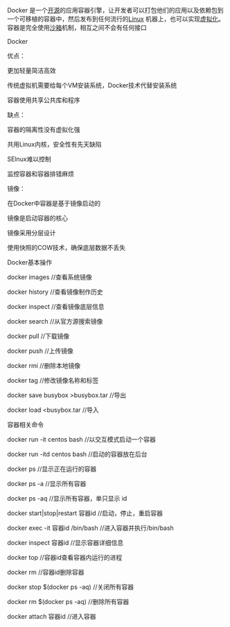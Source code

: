    Docker 是一个[开源](https://baike.baidu.com/item/%E5%BC%80%E6%BA%90/246339)的应用容器引擎，让开发者可以打包他们的应用以及依赖包到一个可移植的容器中，然后发布到任何流行的[Linux](https://baike.baidu.com/item/Linux) 机器上，也可以实现[虚拟化](https://baike.baidu.com/item/%E8%99%9A%E6%8B%9F%E5%8C%96)。容器是完全使用[沙箱](https://baike.baidu.com/item/%E6%B2%99%E7%AE%B1/393318)机制，相互之间不会有任何接口





Docker

优点：

更加轻量简洁高效

传统虚拟机需要给每个VM安装系统，Docker技术代替安装系统

容器使用共享公共库和程序

缺点：

容器的隔离性没有虚拟化强

共用Linux内核，安全性有先天缺陷

SElnux难以控制

监控容器和容器排错麻烦



镜像：

在Docker中容器是基于镜像启动的

镜像是启动容器的核心

镜像采用分层设计

使用快照的COW技术，确保底层数据不丢失

  


Docker基本操作

docker images //查看系统镜像

docker history //查看镜像制作历史

docker inspect //查看镜像底层信息

docker search //从官方源搜索镜像

docker pull //下载镜像

docker push //上传镜像

docker rmi //删除本地镜像

docker tag //修改镜像名称和标签

docker save busybox >busybox.tar //导出

docker load <busybox.tar //导入



容器相关命令

docker run -it centos bash //以交互模式启动一个容器

docker run -itd centos bash //启动的容器放在后台

docker ps //显示正在运行的容器

docker ps -a //显示所有容器

docker ps -aq //显示所有容器，单只显示 id

docker start|stop|restart 容器id //启动，停止，重启容器

docker exec -it 容器id /bin/bash //进入容器并执行/bin/bash

docker inspect 容器id  //显示容器详细信息

docker top //容器id查看容器内运行的进程

docker rm //容器id删除容器

docker stop $(docker ps -aq) //关闭所有容器

docker rm $(docker ps -aq) //删除所有容器

docker attach 容器id //进入容器





  
   
 